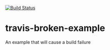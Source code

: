 [![Build Status](https://travis-ci.org/priyankabandaru/travis-broken-example.svg?branch=master)](https://travis-ci.org/priyankabandaru/travis-broken-example)

# travis-broken-example

An example that will cause a build failure
